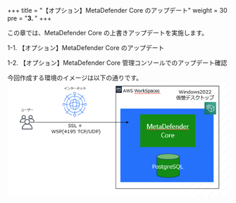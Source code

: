 +++
title = "【オプション】MetaDefender Core のアップデート"
weight = 30
pre = "<b>3. </b>"
+++

この章では、MetaDefender Core の上書きアップデートを実施します。

1-1.  【オプション】MetaDefender Core のアップデート

1-2.  【オプション】MetaDefender Core 管理コンソールでのアップデート確認

今回作成する環境のイメージは以下の通りです。
![](/images/lab1/1-0-0_mdc.png)